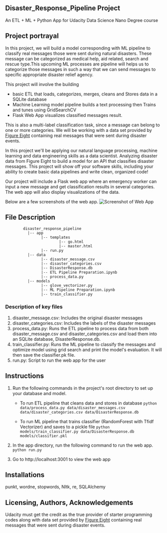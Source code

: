 ## Disaster_Response_Pipeline Project
An ETL + ML + Python App for Udacity Data Science Nano Degree course

## Project portrayal
In this project, we will build a model corresponding with ML pipeline to classify real messages those were sent during natural disasters. These message can be categorized as medical help, aid related, search and rescue type.This upcoming ML processes are pipeline will helps us to categorize those messages in such a way that we can send messages to specific appropriate disaster relief agency.

This project will involve the building
- basic ETL that loads, categorizes, merges, cleans and Stores data in a SQLite database
- Machine Learning model pipeline builds a text processing then Trains and tunes using GridSearchCV
- Flask Web App visualizes classified messages result.

This is also a multi-label classification task, since a message can belong to one or more categories. We will be working with a data set provided by [Figure Eight](https://www.figure-eight.com/) containing real messages that were sent during disaster events.

In this project we'll be applying our  natural language processing,  machine learning and data engineering skills as a data scientist. Analyzing disaster data from Figure Eight to build a model for an API that classifies disaster messages. This project will show off your software skills, including your ability to create basic data pipelines and write clean, organized code!

Our project will include a Flask web app where an emergency worker can input a new message and get classification results in several categories. The web app will also display visualizations of the data. 

Below are a few screenshots of the web app.
![Screenshot of Web App](webapp_screenshot.JPG)

## File Description
~~~~~~~
        disaster_response_pipeline
          |-- app
                |-- templates
                        |-- go.html
                        |-- master.html
                |-- run.py
          |-- data
                |-- disaster_message.csv
                |-- disaster_categories.csv
                |-- DisasterResponse.db
                |-- ETL Pipeline Preparation.ipynb
                |-- process_data.py
          |-- models
                |-- glove_vectorizer.py
                |-- ML Pipeline Preparation.ipynb
                |-- train_classifier.py
~~~~~~~
### Description of key files
1. disaster_message.csv: Includes the original disaster messages
2. disaster_categories.csv: Includes the labels of the disaster messages
3. process_data.py: Runs the ETL pipeline to process data from both disaster_message.csv and disaster_categories.csv and load them into an SQLite database, DisasterResponse.db.
4. train_classifier.py: Runs the ML pipeline to classify the messages and optimize model using grid search and print the model's evaluation. It will then save the classifier.pk file.
5. run.py: Script to run the web app for the user

## Instructions
1. Run the following commands in the project's root directory to set up your database and model.

    - To run ETL pipeline that cleans data and stores in database
        `python data/process_data.py data/disaster_messages.csv data/disaster_categories.csv data/DisasterResponse.db`
        
    - To run ML pipeline that trains classifier (RandomForest with Tfidf Vectorizer) and saves to a pickle file
        `python models/train_classifier.py data/DisasterResponse.db models/classifier.pkl`

2. In the app directory, run the following command to run the web app.
    `python run.py`

3. Go to http://localhost:3001 to view the web app

## Installations
punkt, wordne, stopwords, Nltk, re, SQLAlchemy

## Licensing, Authors, Acknowledgements
Udacity must get the credit as the true provider of starter programming codes along with data set provided by [Figure Eight](https://www.figure-eight.com/) containing real messages that were sent during disaster events.
